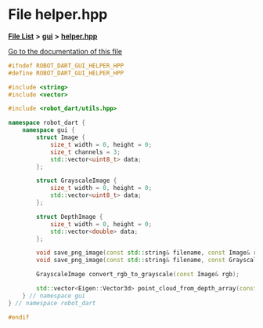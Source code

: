 

# File helper.hpp

[**File List**](files.md) **>** [**gui**](dir_6a9d4b7ec29c938d1d9a486c655cfc8a.md) **>** [**helper.hpp**](helper_8hpp.md)

[Go to the documentation of this file](helper_8hpp.md)


```C++
#ifndef ROBOT_DART_GUI_HELPER_HPP
#define ROBOT_DART_GUI_HELPER_HPP

#include <string>
#include <vector>

#include <robot_dart/utils.hpp>

namespace robot_dart {
    namespace gui {
        struct Image {
            size_t width = 0, height = 0;
            size_t channels = 3;
            std::vector<uint8_t> data;
        };

        struct GrayscaleImage {
            size_t width = 0, height = 0;
            std::vector<uint8_t> data;
        };

        struct DepthImage {
            size_t width = 0, height = 0;
            std::vector<double> data;
        };

        void save_png_image(const std::string& filename, const Image& rgb);
        void save_png_image(const std::string& filename, const GrayscaleImage& gray);

        GrayscaleImage convert_rgb_to_grayscale(const Image& rgb);

        std::vector<Eigen::Vector3d> point_cloud_from_depth_array(const DepthImage& depth_image, const Eigen::Matrix3d& intrinsic_matrix, const Eigen::Matrix4d& tf, double far_plane = 1000.);
    } // namespace gui
} // namespace robot_dart

#endif
```


